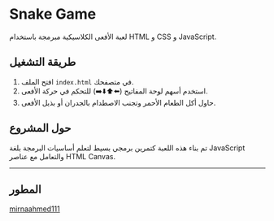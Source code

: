 # Snake Game

لعبة الأفعى الكلاسيكية مبرمجة باستخدام HTML و CSS و JavaScript.

## طريقة التشغيل

1. افتح الملف `index.html` في متصفحك.
2. استخدم أسهم لوحة المفاتيح (⬅️⬆️⬇️➡️) للتحكم في حركة الأفعى.
3. حاول أكل الطعام الأحمر وتجنب الاصطدام بالجدران أو بذيل الأفعى.

## حول المشروع

تم بناء هذه اللعبة كتمرين برمجي بسيط لتعلم أساسيات البرمجة بلغة JavaScript والتعامل مع عناصر HTML Canvas.

---

## المطور

[mirnaahmed111](https://github.com/mirnaahmed111)

